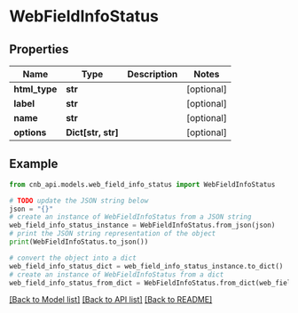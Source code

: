 # WebFieldInfoStatus


## Properties

Name | Type | Description | Notes
------------ | ------------- | ------------- | -------------
**html_type** | **str** |  | [optional] 
**label** | **str** |  | [optional] 
**name** | **str** |  | [optional] 
**options** | **Dict[str, str]** |  | [optional] 

## Example

```python
from cnb_api.models.web_field_info_status import WebFieldInfoStatus

# TODO update the JSON string below
json = "{}"
# create an instance of WebFieldInfoStatus from a JSON string
web_field_info_status_instance = WebFieldInfoStatus.from_json(json)
# print the JSON string representation of the object
print(WebFieldInfoStatus.to_json())

# convert the object into a dict
web_field_info_status_dict = web_field_info_status_instance.to_dict()
# create an instance of WebFieldInfoStatus from a dict
web_field_info_status_from_dict = WebFieldInfoStatus.from_dict(web_field_info_status_dict)
```
[[Back to Model list]](../README.md#documentation-for-models) [[Back to API list]](../README.md#documentation-for-api-endpoints) [[Back to README]](../README.md)


